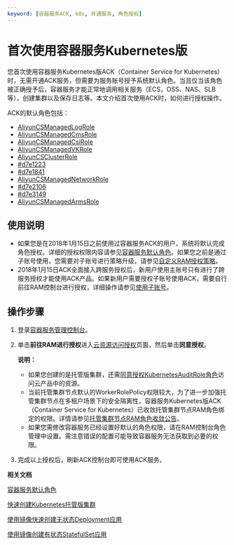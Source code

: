 ```yaml
---
keyword: [容器服务ACK, k8s, 开通服务, 角色授权]
---
```


# 首次使用容器服务Kubernetes版

您首次使用容器服务Kubernetes版ACK（Container Service for Kubernetes）时，无需开通ACK服务，但需要为服务账号授予系统默认角色。当且仅当该角色被正确授予后，容器服务才能正常地调用相关服务（ECS，OSS、NAS、SLB等），创建集群以及保存日志等。本文介绍首次使用ACK时，如何进行授权操作。

ACK的默认角色包括：

-   [AliyunCSManagedLogRole](#d7e58)
-   [AliyunCSManagedCmsRole](#d7e313)
-   [AliyunCSManagedCsiRole](#d7e410)
-   [AliyunCSManagedVKRole](#d7e630)
-   [AliyunCSClusterRole](#d7e884)
-   [\#d7e1223](#d7e1223)
-   [\#d7e1841](#d7e1841)
-   [AliyunCSManagedNetworkRole](#d7e2040)
-   [\#d7e2106](#d7e2106)
-   [\#d7e3149](#d7e3149)
-   [AliyunCSManagedArmsRole](#d7e3446)

## 使用说明

-   如果您是在2018年1月15日之前使用过容器服务ACK的用户，系统将默认完成角色授权。详细的授权权限内容请参见[容器服务默认角色](/cn.zh-CN/Kubernetes集群用户指南/授权管理/容器服务默认角色.md)。如果您之前是通过子账号使用，您需要对子账号进行策略升级，请参见[自定义RAM授权策略](/cn.zh-CN/Kubernetes集群用户指南/授权管理/自定义RAM授权策略.md)。
-   2018年1月15日ACK全面接入跨服务授权后，新用户使用主账号只有进行了跨服务授权才能使用ACK产品。如果新用户需要授权子账号使用ACK，需要自行前往RAM控制台进行授权，详细操作请参见[使用子账号](/cn.zh-CN/Kubernetes集群用户指南/授权管理/使用子账号（RAM用户）.md)。

## 操作步骤

1.  登录[容器服务管理控制台](https://cs.console.aliyun.com)。

2.  单击**前往RAM进行授权**进入[云资源访问授权](https://ram.console.aliyun.com/#/role/authorize?request=%7B%22ReturnUrl%22:%22https:%2F%2Fcs.console.aliyun.com%2F%22,%22Service%22:%22CS%22,%22Requests%22:%7B%22request1%22:%7B%22RoleName%22:%22AliyunCSManagedLogRole%22,%22TemplateId%22:%22AliyunCSManagedLogRole%22%7D,%22request2%22:%7B%22RoleName%22:%22AliyunCSManagedCmsRole%22,%22TemplateId%22:%22AliyunCSManagedCmsRole%22%7D,%22request3%22:%7B%22RoleName%22:%22AliyunCSManagedCsiRole%22,%22TemplateId%22:%22AliyunCSManagedCsiRole%22%7D,%22request4%22:%7B%22RoleName%22:%22AliyunCSManagedVKRole%22,%22TemplateId%22:%22AliyunCSManagedVKRole%22%7D,%22request5%22:%7B%22RoleName%22:%22AliyunCSClusterRole%22,%22TemplateId%22:%22Cluster%22%7D,%22request6%22:%7B%22RoleName%22:%22AliyunCSServerlessKubernetesRole%22,%22TemplateId%22:%22ServerlessKubernetes%22%7D,%22request7%22:%7B%22RoleName%22:%22AliyunCSKubernetesAuditRole%22,%22TemplateId%22:%22KubernetesAudit%22%7D,%22request8%22:%7B%22RoleName%22:%22AliyunCSManagedNetworkRole%22,%22TemplateId%22:%22AliyunCSManagedNetworkRole%22%7D,%22request9%22:%7B%22RoleName%22:%22AliyunCSDefaultRole%22,%22TemplateId%22:%22Default%22%7D,%22request10%22:%7B%22RoleName%22:%22AliyunCSManagedKubernetesRole%22,%22TemplateId%22:%22ManagedKubernetes%22%7D,%22request11%22:%7B%22RoleName%22:%22AliyunCSManagedArmsRole%22,%22TemplateId%22:%22AliyunCSManagedArmsRole%22%7D%7D%7D)页面，然后单击**同意授权**。

    **说明：**

    -   如果您创建的是托管版集群，还需[同意授权KubernetesAuditRole角色](https://ram.console.aliyun.com/?spm=5176.2020520152.0.0.2d5916ddD6wVTY#/role/authorize?request=%7B%22Requests%22:%20%7B%22request1%22:%20%7B%22RoleName%22:%20%22KubernetesAuditRole%22,%20%22TemplateId%22:%20%22ManagedKubernetes%22%7D%7D,%20%22ReturnUrl%22:%20%22https:%2F%2Fcs.console.aliyun.com%22,%20%22Service%22:%20%22CS%22%7D)访问云产品中的资源。
    -   当前托管集群节点默认的WorkerRolePolicy权限较大，为了进一步加强托管集群节点在多租户场景下的安全隔离性，容器服务Kubernetes版ACK（Container Service for Kubernetes）已收敛托管集群节点RAM角色绑定的权限。详情请参见[托管集群节点RAM角色收敛公告](/cn.zh-CN/产品公告/托管集群节点RAM角色收敛公告.md)。
    -   如果您需修改容器服务已经设置好默认的角色权限，请在RAM控制台角色管理中设置。需注意错误的配置可能导致容器服务无法获取到必要的权限。
3.  完成以上授权后，刷新ACK控制台即可使用ACK服务。


**相关文档**  


[容器服务默认角色](/cn.zh-CN/Kubernetes集群用户指南/授权管理/容器服务默认角色.md)

[快速创建Kubernetes托管版集群](/cn.zh-CN/快速入门/基础入门/快速创建Kubernetes托管版集群.md)

[使用镜像快速创建无状态Deployment应用](/cn.zh-CN/快速入门/基础入门/使用镜像快速创建无状态Deployment应用.md)

[使用镜像创建有状态StatefulSet应用](/cn.zh-CN/Kubernetes集群用户指南/应用管理/使用镜像创建有状态StatefulSet应用.md)


